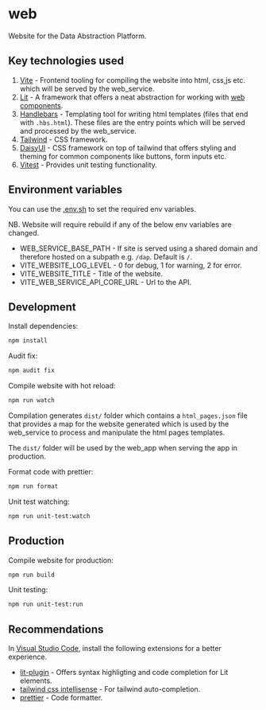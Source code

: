 # web

Website for the Data Abstraction Platform.

## Key technologies used

1. [Vite](https://vitejs.dev/) - Frontend tooling for compiling the website into html, css,js etc. which will be served by the web_service.
2. [Lit](https://lit.dev/) - A framework that offers a neat abstraction for working with [web components](https://developer.mozilla.org/en-US/docs/Web/API/Web_components).
3. [Handlebars](https://handlebarsjs.com/) - Templating tool for writing html templates (files that end with `.hbs.html`). These files are the entry points which will be served and processed by the web_service.
4. [Tailwind](https://tailwindcss.com/) - CSS framework.
5. [DaisyUI](https://daisyui.com/) - CSS framework on top of tailwind that offers styling and theming for common components like buttons, form inputs etc.
6. [Vitest](https://vitest.dev/) - Provides unit testing functionality.

## Environment variables

You can use the [.env.sh](/configs/env.sh.template) to set the required env variables.

NB. Website will require rebuild if any of the below env variables are changed.

- WEB_SERVICE_BASE_PATH - If site is served using a shared domain and therefore hosted on a subpath e.g. `/dap`. Default is `/`.
- VITE_WEBSITE_LOG_LEVEL - 0 for debug, 1 for warning, 2 for error.
- VITE_WEBSITE_TITLE - Title of the website.
- VITE_WEB_SERVICE_API_CORE_URL - Url to the API.

## Development

Install dependencies:

```sh
npm install
```

Audit fix:

```sh
npm audit fix
```

Compile website with hot reload:

```sh
npm run watch
```

Compilation generates `dist/` folder which contains a `html_pages.json` file that provides a map for the website generated which is used by the web_service to process and manipulate the html pages templates.

The `dist/` folder will be used by the web_app when serving the app in production.

Format code with prettier:

```sh
npm run format
```

Unit test watching:

```sh
npm run unit-test:watch
```

## Production

Compile website for production:

```sh
npm run build
```

Unit testing:

```sh
npm run unit-test:run
```

## Recommendations

In [Visual Studio Code](https://code.visualstudio.com/), install the following extensions for a better experience.

- [lit-plugin](https://marketplace.visualstudio.com/items?itemName=runem.lit-plugin) - Offers syntax highligting and code completion for Lit elements.
- [tailwind css intellisense](https://marketplace.visualstudio.com/items?itemName=bradlc.vscode-tailwindcss) - For tailwind auto-completion.
- [prettier](https://marketplace.visualstudio.com/items?itemName=esbenp.prettier-vscode) - Code formatter.
